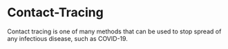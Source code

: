 # Contact-Tracing
Contact tracing is one of many methods that can be used to stop spread of any infectious disease, such as COVID-19.

